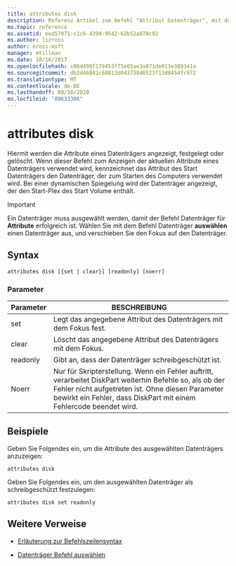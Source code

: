 ```yaml
---
title: attributes disk
description: Referenz Artikel zum Befehl "Attribut Datenträger", mit dem die Attribute eines Datenträgers angezeigt, festgelegt oder gelöscht werden.
ms.topic: reference
ms.assetid: eed57071-c1c6-4394-9542-62b52a878c92
ms.author: lizross
author: eross-msft
manager: mtillman
ms.date: 10/16/2017
ms.openlocfilehash: c86d499f179453f75e05ae3a871de013e389341a
ms.sourcegitcommit: db2d46842c68813d043738d6523f13d8454fc972
ms.translationtype: MT
ms.contentlocale: de-DE
ms.lasthandoff: 09/10/2020
ms.locfileid: "89633306"
---
```

# <a name="attributes-disk"></a>attributes disk

Hiermit werden die Attribute eines Datenträgers angezeigt, festgelegt oder gelöscht. Wenn dieser Befehl zum Anzeigen der aktuellen Attribute eines Datenträgers verwendet wird, kennzeichnet das Attribut des Start Datenträgers den Datenträger, der zum Starten des Computers verwendet wird. Bei einer dynamischen Spiegelung wird der Datenträger angezeigt, der den Start-Plex des Start Volume enthält.

> [!IMPORTANT]
> Ein Datenträger muss ausgewählt werden, damit der Befehl Datenträger für **Attribute** erfolgreich ist. Wählen Sie mit dem Befehl Datenträger **auswählen** einen Datenträger aus, und verschieben Sie den Fokus auf den Datenträger.

## <a name="syntax"></a>Syntax

```
attributes disk [{set | clear}] [readonly] [noerr]
```

### <a name="parameters"></a>Parameter

| Parameter | BESCHREIBUNG |
| --------- | ----------- |
| set | Legt das angegebene Attribut des Datenträgers mit dem Fokus fest. |
| clear | Löscht das angegebene Attribut des Datenträgers mit dem Fokus. |
| readonly | Gibt an, dass der Datenträger schreibgeschützt ist. |
| Noerr | Nur für Skripterstellung. Wenn ein Fehler auftritt, verarbeitet DiskPart weiterhin Befehle so, als ob der Fehler nicht aufgetreten ist. Ohne diesen Parameter bewirkt ein Fehler, dass DiskPart mit einem Fehlercode beendet wird. |

## <a name="examples"></a>Beispiele

Geben Sie Folgendes ein, um die Attribute des ausgewählten Datenträgers anzuzeigen:

```
attributes disk
```

Geben Sie Folgendes ein, um den ausgewählten Datenträger als schreibgeschützt festzulegen:

```
attributes disk set readonly
```

## <a name="additional-references"></a>Weitere Verweise

- [Erläuterung zur Befehlszeilensyntax](command-line-syntax-key.md)

- [Datenträger Befehl auswählen](select-disk.md)
